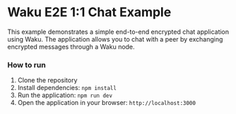 # Waku E2E 1:1 Chat Example

This example demonstrates a simple end-to-end encrypted chat application using Waku. The application allows you to chat with a peer by exchanging encrypted messages through a Waku node.

### How to run

1. Clone the repository
2. Install dependencies: `npm install`
3. Run the application: `npm run dev`
4. Open the application in your browser: `http://localhost:3000`